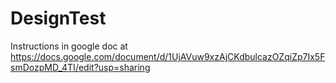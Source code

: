 # DesignTest
 
Instructions in google doc at https://docs.google.com/document/d/1UjAVuw9xzAjCKdbulcazOZqiZp7Ix5FsmDozpMD_4TI/edit?usp=sharing